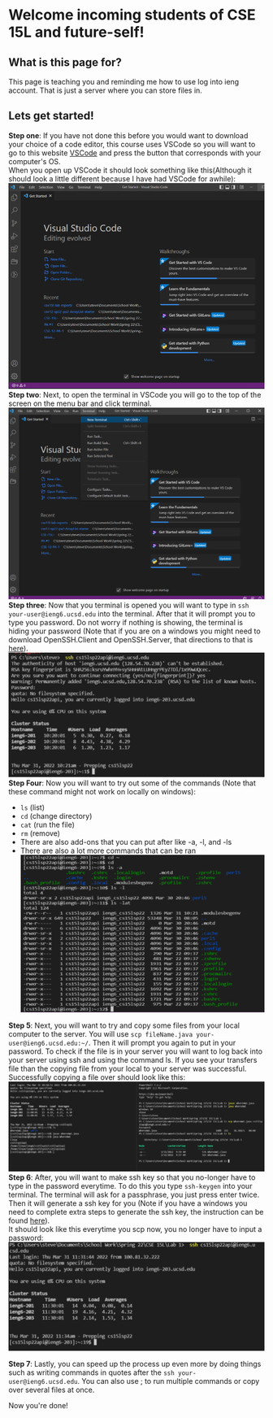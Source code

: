 # Welcome incoming students of CSE 15L and future-self!

## What is this page for?
This page is teaching you and reminding me how to use log into ieng account. That is just a server where you can store files in.

## Lets get started!

**Step one**: If you have not done this before you would want to download your choice of a code editor, this course uses VSCode so you will want to go to this website [VSCode](https://code.visualstudio.com/download) and press the button that corresponds with your computer's OS.  
When you open up VSCode it should look something like this(Although it should look a little different because I have had VSCode for awhile):
![Picture](Pics/VSCode.png)  
**Step two**: Next, to open the terminal in VSCode you will go to the top of the screen on the menu bar and click terminal.  
![Picture](Pics/Oterminal.png)  
**Step three**: Now that you terminal is opened you will want to type in `ssh your-user@ieng6.ucsd.edu` into the terminal. After that it will prompt you to type you password. Do not worry if nothing is showing, the terminal is hiding your password (Note that if you are on a windows you might need to download OpenSSH.Client and OpenSSH.Server, that directions to that is [here](https://docs.microsoft.com/en-us/windows-server/administration/openssh/openssh_install_firstuse)). 
![Picture](Pics/SignedInT.png)  
**Step Four**: Now you will want to try out some of the commands (Note that these command might not work on locally on windows):
* `ls` (list)
* `cd` (change directory)
* `cat` (run the file)
* `rm` (remove)
* There are also add-ons that you can put after like -a, -l, and -ls
* There are also a lot more commands that can be ran  
![Picture](Pics/commands.png)    

**Step 5**: Next, you will want to try and copy some files from your local computer to the server. You will use `scp fileName.java your-user@ieng6.ucsd.edu:~/`. Then it will prompt you again to put in your password. To check if the file is in your server you will want to log back into your server using ssh and using the command ls. If you see your transfers file than the copying file from your local to your server was successful.  
Successfully copying a file over should look like this:
![Picture](Pics/success.png)
**Step 6**: After, you will want to make ssh key so that you no-longer have to type in the password everytime. To do this you type `ssh-keygen` into your terminal. The terminal will ask for a passphrase, you just press enter twice. Then it will generate a ssh key for you (Note if you have a windows you need to complete extra steps to generate the ssh key, the instruction can be found [here](https://docs.microsoft.com/en-us/windows-server/administration/openssh/openssh_keymanagement#user-key-generation)).  
It should look like this everytime you scp now, you no longer have to input a password:
![Picture](Pics/keygen.png)

**Step 7**: Lastly, you can speed up the process up even more by doing things such as writing commands in quotes after the `ssh your-user@ieng6.ucsd.edu`. You can also use ; to run multiple commands or copy over several files at once.

Now you're done!



